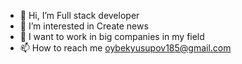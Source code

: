 - 👋 Hi, I’m Full stack developer
- 👀 I’m interested in Create news
- 💞️ I want to work in big companies in my field 
- 📫 How to reach me oybekyusupov185@gmail.com

<!---
Oybek-dev227/Oybek-dev227 is a ✨ special ✨ repository because its `README.md` (this file) appears on your GitHub profile.
You can click the Preview link to take a look at your changes.
--->
